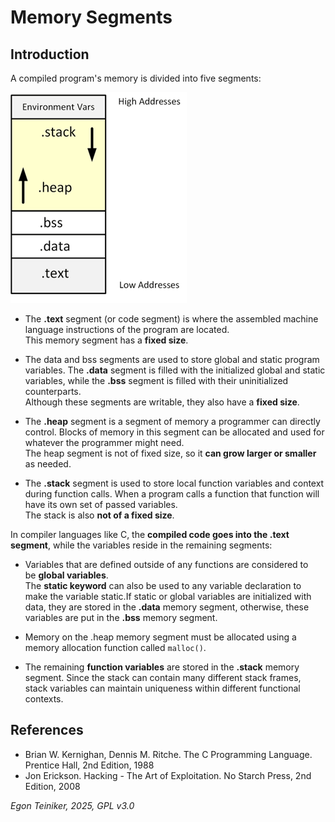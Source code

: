 # Memory Segments

## Introduction 
A compiled program's memory is divided into five segments:

![Memory Layout](figures/MemorySegments.png)

* The **.text** segment (or code segment) is where the assembled machine language instructions 
of the program are located.\
This memory segment has a **fixed size**.

* The data and bss segments are used to store global and static program variables. The **.data**
segment is filled with the initialized global and static variables, while the **.bss** segment is filled with their uninitialized counterparts.\
Although these segments are writable, they also have a **fixed size**.

* The **.heap** segment is a segment of memory a programmer can directly control. 
Blocks of memory in this segment can be allocated and used for whatever the programmer might need.\
The heap segment is not of fixed size, so it **can grow larger or smaller** as needed. 

* The **.stack** segment is used to store local function variables and context during function calls. When a program calls a function that function will have its own set of passed variables.\
The stack is also **not of a fixed size**.

In compiler languages like C, the **compiled code goes into the .text segment**, while the variables reside in the remaining segments:

* Variables that are defined outside of any functions are considered to be **global variables**.    
The **static keyword** can also be used to any variable declaration to make the variable static.If static or global variables are initialized with data, they are stored in the **.data** memory segment, otherwise, these variables are put in the **.bss** memory segment. 
    
* Memory on the .heap memory segment must be allocated using a memory allocation function called `malloc()`. 

* The remaining **function variables** are stored in the **.stack** memory segment. 
Since the stack can contain many different stack frames, stack variables can maintain uniqueness within different functional contexts.


## References
* Brian W. Kernighan, Dennis M. Ritche. The C Programming Language. Prentice Hall, 2nd Edition, 1988
* Jon Erickson. Hacking - The Art of Exploitation. No Starch Press, 2nd Edition, 2008


*Egon Teiniker, 2025, GPL v3.0*
